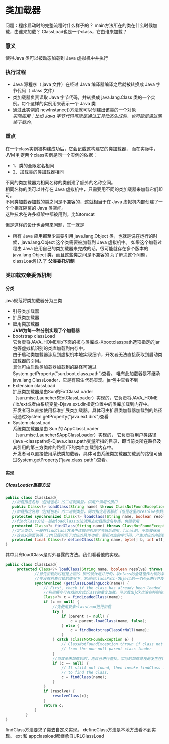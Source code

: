 # 类加载器
问题：程序启动时的完整流程时什么样子的？
     main方法所在的类在什么时候加载，由谁来加载？
     ClassLoad也是一个class，它由谁来加载？

### 意义  
使得Java 类可以被动态加载到 Java 虚拟机中并执行  
### 执行过程
* Java 源程序（.java 文件）在经过 Java 编译器编译之后就被转换成 Java 字节代码（.class 文件）
* 类加载器负责读取 Java 字节代码，并转换成 java.lang.Class 类的一个实例。每个这样的实例用来表示一个 Java 类
* 通过此实例的 newInstance()方法就可以创建出该类的一个对象  
*实际应用：比如 Java 字节代码可能是通过工具动态生成的，也可能是通过网络下载的。*

### 重点
在一个class实例被构建成功后，它会记载这构建它的类加载器，
而在实际中，JVM 判定两个class实例是同一个实例的依据：
* 1、类的全限定名相同
* 2、加载类的类加载器相同  

不同的类加载器为相同名称的类创建了额外的名称空间。  
相同名称的类可以并存在 Java 虚拟机中，只需要用不同的类加载器来加载它们即可。  
不同类加载器加载的类之间是不兼容的，这就相当于在 Java 虚拟机内部创建了一个个相互隔离的 Java 类空间。  
这种技术在许多框架中都被用到。比如tomcat

但是这样的设计也会带来问题，其一就是
* 所有 Java 应用都至少需要引用 java.lang.Object 类，也就是说在运行的时候，java.lang.Object 这个类需要被加载到 Java 虚拟机中。
如果这个加载过程由 Java 应用自己的类加载器来完成的话，很可能就存在多个版本的 java.lang.Object 类，而且这些类之间是不兼容的
为了解决这个问题，classLoad引入了 **父类委托机制**

### 类加载双亲委派机制
#### 分类
java规范将类加载器分为三类
* 引导类加载器
* 扩展类加载器
* 应用类加载器  
**JVM为每一种分别实现了个加载器** 
* bootstrap classLoad  
它负责将JAVA_HOME/lib下面的核心类库或-Xbootclasspath选项指定的jar包等虚拟机识别的类库加载到内存中。  
由于启动类加载器涉及到虚拟机本地实现细节，开发者无法直接获取到启动类加载器的引用。  
具体可由启动类加载器加载到的路径可通过System.getProperty(“sun.boot.class.path”)查看。
唯有此加载器是不继承java.lang.ClassLoader，它是有原生代码实现。jar包中查看不到
* Extension classLoad  
扩展类加载器是由Sun的ExtClassLoader（sun.misc.Launcher$ExtClassLoader）实现的，它负责将JAVA_HOME /lib/ext或者由系统变量-Djava.ext.dir指定位置中的类库加载到内存中。  
开发者可以直接使用标准扩展类加载器，具体可由扩展类加载器加载到的路径可通过System.getProperty("java.ext.dirs")查看
* System classLoad  
系统类加载器是由 Sun 的 AppClassLoader（sun.misc.Launcher$AppClassLoader）实现的，
它负责将用户类路径(java -classpath或-Djava.class.path变量所指的目录，即当前类所在路径及其引用的第三方类库的路径)下的类库加载到内存中。  
开发者可以直接使用系统类加载器，具体可由系统类加载器加载到的路径可通过System.getProperty("java.class.path")查看。
#### 实现
##### ClassLoader重要方法
```java
public class ClassLoad{
   //加载指定名称（包括包名）的二进制类型，供用户调用的接口 
   public Class<?> loadClass(String name) throws ClassNotFoundException{  } 
   //加载指定名称（包括包名）的二进制类型，同时指定是否解析（但是这里的resolve参数不一定真正能达到解析的效果），供继承用 
   protected synchronized Class<?> loadClass(String name, boolean resolve) throws ClassNotFoundException{  } 
   //findClass方法一般被loadClass方法调用去加载指定名称类，供继承用 
   protected Class<?> findClass(String name) throws ClassNotFoundException {  } 
   //定义类型，一般在findClass方法中读取到对应字节码后调用，final的，不能被继承 
   //这也从侧面说明：JVM已经实现了对应的具体功能，解析对应的字节码，产生对应的内部数据结构放置到方法区，所以无需覆写，直接调用就可以了） 
   protected final Class<?> defineClass(String name, byte[] b, int off, int len) throws ClassFormatError{  }
}
```    
其中只有loadClass是对外暴露的方法。我们看看他的实现。  
                
```java
public class ClassLoad{
     protected Class<?> loadClass(String name, boolean resolve) throws ClassNotFoundException {
             //首先加载的过程是上锁的.锁的设计是并行的，以class的全路径作为锁的条件，可同时加载多个class。
             //在没有对象可锁的情况下，它采用classPath-Object的一个Map进行并发锁，同时使用concurrentHashMap解决高并发问题。
             synchronized (getClassLoadingLock(name)) {
                 // First, check if the class has already been loaded
                 //利用缓存可有效的方式class的重复加载。可以看出jdk也没有特别在意锁的安全，并没有使用双重锁定规则
                 Class<?> c = findLoadedClass(name);
                 if (c == null) {
                     //先使用双亲classLoad进行加载
                     try {
                         if (parent != null) {
                             c = parent.loadClass(name, false);
                         } else {
                             c = findBootstrapClassOrNull(name);
                         }
                     } catch (ClassNotFoundException e) {
                         // ClassNotFoundException thrown if class not found
                         // from the non-null parent class loader
                     }
                     //当双亲未加载到时，再自己进行查找。实际的加载过程是发生在findClass -> defineClass
                     if (c == null) {
                         // If still not found, then invoke findClass in order
                         // to find the class.
                         c = findClass(name);
                     }
                 }
                 if (resolve) {
                     resolveClass(c);
                 }
                 return c;
             }
         }         
}
```
findClass方法要求子类去自定义实现。
defineClass方法是本地方法看不到实现。
ext 和 appclassload都继承自URLClassLoad


